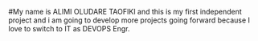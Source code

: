 #My name is ALIMI OLUDARE TAOFIKI and this is my first independent project
and i am going to develop more projects going forward because I love to switch to IT as DEVOPS Engr.
